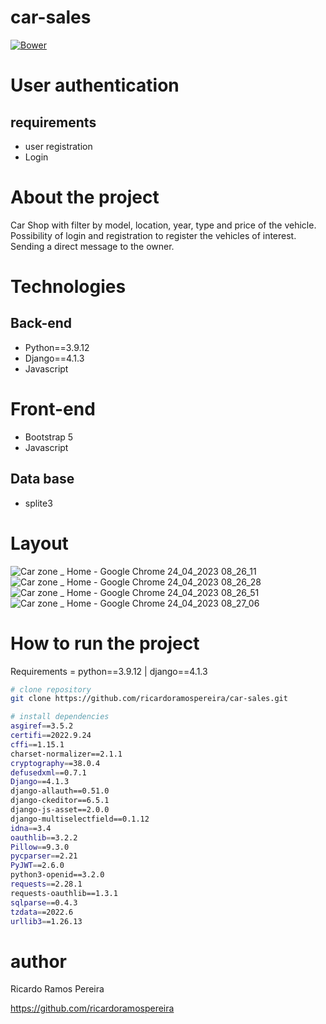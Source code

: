 # car-sales
[![Bower](https://img.shields.io/bower/l/django)](https://github.com/ricardoramospereira/car-sales/blob/master/LICENSE)

# User authentication
## requirements
* user registration
* Login

# About the project
Car Shop with filter by model, location, year, type and price of the vehicle.
Possibility of login and registration to register the vehicles of interest.
Sending a direct message to the owner.

# Technologies
## Back-end
* Python==3.9.12
* Django==4.1.3
* Javascript

# Front-end
* Bootstrap 5
* Javascript

## Data base
* splite3

# Layout
![Car zone _ Home - Google Chrome 24_04_2023 08_26_11](https://user-images.githubusercontent.com/103947016/233984234-fe0a98b7-b3c6-433d-a249-8858f8417acc.png)
![Car zone _ Home - Google Chrome 24_04_2023 08_26_28](https://user-images.githubusercontent.com/103947016/233984247-7ab5970d-e3de-4fe9-92e7-391e4e505971.png)
![Car zone _ Home - Google Chrome 24_04_2023 08_26_51](https://user-images.githubusercontent.com/103947016/233984260-bec156c8-28d3-40f1-ac5d-aadf0729ea01.png)
![Car zone _ Home - Google Chrome 24_04_2023 08_27_06](https://user-images.githubusercontent.com/103947016/233984274-d03a543e-a402-4c17-91a9-d7d0bc2a5427.png)



# How to run the project
Requirements = python==3.9.12 | django==4.1.3


```bash
# clone repository
git clone https://github.com/ricardoramospereira/car-sales.git

# install dependencies
asgiref==3.5.2
certifi==2022.9.24
cffi==1.15.1
charset-normalizer==2.1.1
cryptography==38.0.4
defusedxml==0.7.1
Django==4.1.3
django-allauth==0.51.0
django-ckeditor==6.5.1
django-js-asset==2.0.0
django-multiselectfield==0.1.12
idna==3.4
oauthlib==3.2.2
Pillow==9.3.0
pycparser==2.21
PyJWT==2.6.0
python3-openid==3.2.0
requests==2.28.1
requests-oauthlib==1.3.1
sqlparse==0.4.3
tzdata==2022.6
urllib3==1.26.13
```

# author
Ricardo Ramos Pereira

https://github.com/ricardoramospereira
